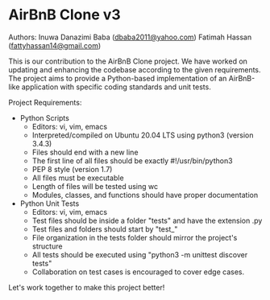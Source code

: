 # AirBnB Clone v3

Authors: Inuwa Danazimi Baba (dbaba2011@yahoo.com)
	 Fatimah Hassan (fattyhassan14@gmail.com)

This is our contribution to the AirBnB Clone project. We have worked on updating and enhancing the codebase according to the given requirements. The project aims to provide a Python-based implementation of an AirBnB-like application with specific coding standards and unit tests.

Project Requirements:
- Python Scripts
  - Editors: vi, vim, emacs
  - Interpreted/compiled on Ubuntu 20.04 LTS using python3 (version 3.4.3)
  - Files should end with a new line
  - The first line of all files should be exactly #!/usr/bin/python3
  - PEP 8 style (version 1.7)
  - All files must be executable
  - Length of files will be tested using wc
  - Modules, classes, and functions should have proper documentation
- Python Unit Tests
  - Editors: vi, vim, emacs
  - Test files should be inside a folder "tests" and have the extension .py
  - Test files and folders should start by "test_"
  - File organization in the tests folder should mirror the project's structure
  - All tests should be executed using "python3 -m unittest discover tests"
  - Collaboration on test cases is encouraged to cover edge cases.

Let's work together to make this project better!
